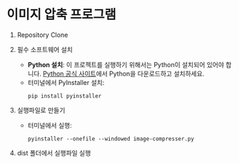 # 이미지 압축 프로그램

1. Repository Clone

2. 필수 소프트웨어 설치

   - **Python 설치**: 이 프로젝트를 실행하기 위해서는 Python이 설치되어 있어야 합니다. [Python 공식 사이트](https://www.python.org/downloads/)에서 Python을 다운로드하고 설치하세요.
   - 터미널에서 PyInstaller 설치:
     ```
     pip install pyinstaller
     ```

3. 실행파일로 만들기

   - 터미널에서 실행:
     ```
     pyinstaller --onefile --windowed image-compresser.py
     ```

4. dist 폴더에서 실행파일 실행
